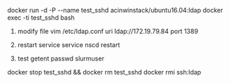docker run -d -P --name test_sshd acinwinstack/ubuntu16.04:ldap
docker exec -ti test_sshd bash


1. modify file
vim /etc/ldap.conf
uri ldap://172.19.79.84
port 1389

2. restart service
service nscd restart

3. test
getent passwd slurmuser


docker stop test_sshd && docker rm test_sshd
docker rmi ssh:ldap
